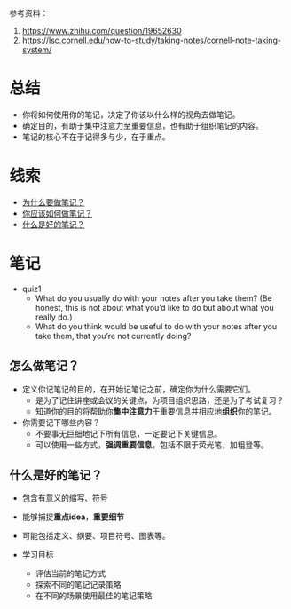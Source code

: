 参考资料：
1. https://www.zhihu.com/question/19652630
2. https://lsc.cornell.edu/how-to-study/taking-notes/cornell-note-taking-system/

# 总结
- 你将如何使用你的笔记，决定了你该以什么样的视角去做笔记。
- 确定目的，有助于集中注意力至重要信息，也有助于组织笔记的内容。
- 笔记的核心不在于记得多与少，在于重点。

# 线索
- [为什么要做笔记？](#为什么做笔记？)
- [你应该如何做笔记？](#怎么做笔记？)
- [什么是好的笔记？](#什么是好的笔记？)

# 笔记
- quiz1
  - What do you usually do with your notes after you take them? (Be honest, this is not about what you’d like to do but about what you really do.)  
  - What do you think would be useful to do with your notes after you take them, that you’re not currently doing?

## 怎么做笔记？
- 定义你记笔记的目的，在开始记笔记之前，确定你为什么需要它们。
  - 是为了记住讲座或会议的关键点，为项目组织思路，还是为了考试复习？
  - 知道你的目的将帮助你**集中注意力**于重要信息并相应地**组织**你的笔记。
- 你需要记下哪些内容？
  - 不要事无巨细地记下所有信息，一定要记下关键信息。
  - 可以使用一些方式，**强调重要信息**，包括不限于荧光笔，加粗登等。

## 什么是好的笔记？
- 包含有意义的缩写、符号
- 能够捕捉**重点idea**，**重要细节**
- 可能包括定义、纲要、项目符号、图表等。

- 学习目标
  - 评估当前的笔记方式
  - 探索不同的笔记记录策略
  - 在不同的场景使用最佳的笔记策略